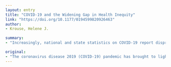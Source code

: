 ```yaml
---
layout: entry
title: "COVID-19 and the Widening Gap in Health Inequity"
link: "https://doi.org/10.1177/0194599820926463"
author:
- Krouse, Helene J.

summary:
- "Increasingly, national and state statistics on COVID-19 report disproportionately higher mortality rates in blacks. Blacks, Hispanics, Native Americans, and immigrants are the populations most likely to experience disparities related to burden of disease, health care, and health outcomes. He says there has never been a more pressing time for us to enact progressive and far-reaching changes in social, economic, and political policies that will shape programs aimed at improving the health of all people living in the U.S."

original:
- "The coronavirus disease 2019 (COVID-19) pandemic has brought to light significant health inequities that have existed in our society for decades. Blacks, Hispanics, Native Americans, and immigrants are the populations most likely to experience disparities related to burden of disease, health care, and health outcomes. Increasingly, national and state statistics on COVID-19 report disproportionately higher mortality rates in blacks. There has never been a more pressing time for us to enact progressive and far-reaching changes in social, economic, and political policies that will shape programs aimed at improving the health of all people living in the United States."
---
```


